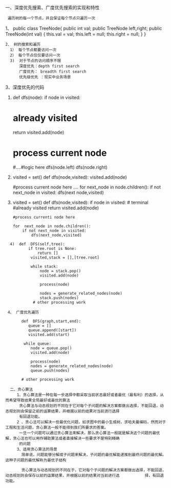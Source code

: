 一、深度优先搜索、广度优先搜索的实现和特性
   
     遍历树的每一个节点，并且保证每个节点只遍历一次
     
  1、   public class TreeNode{
         public int val;
         public TreeNode left,right;
         public TreeNode(int val) {
              this.val = val;
              this.left = null;
              this.right = null;
         }
     }
     
    2、 树的搜索和遍历
      1） 每个节点都要访问一次
      2） 每个节点仅仅要访问一次
      3)  对于节点的访问顺序不限
          深度优先：depth first search
          广度优先： breadth first search
          优先级优先 ：现实中业务场景
          
   3、深度优先的代码
  1)    def dfs(node):
        if node in visited:
          # already visited
          return
        visited.add(node)
        # process current node
        #....#logic here
        dfs(node.left)
        dfs(node.right)
        
        
  2) visited = set()
   def dfs(node,visited):
       visited.add(node)
       
       #process current node here
       ....
       for next_node in node.children():
           if not next_node in visited:
              dfs(next node,visited)
  3)   visited = set()
       def dfs(node,visited):
          if node in visited:  # terminal
             #already visited
             return
           visited.add(node)
           
           #process currenti node here
           
           for  next_node in node.children():
               if not next_node in visited:
                   dfs(next_node,visited)
                   
      4)  def  DFS(self,tree):
              if tree.root is None:
                  return []
               visited,stack = [],[tree.root]
               
               while stack:
                   node = stack.pop()
                   visited.add(node)
                   
                   process(node)
                   
                   nodes = generate_related_nodes(node)
                   stack.push(nodes)
                # other processing work
                   
     4、 广度优先遍历
        
           def  DFS(graph,start,end):
              queue = []
              queue.append([start])
              visited.add(start)
              
            while queue:
               node = queue.pop()
               visited.add(node)
               
               process(node)
               nodes = generate_related_nodes(node)
               queue.push(nodes)
               
           # other processing work
           
      二、贪心算法
         1、贪心算法是一种在每一步选择中都采取当前状态最好或者最优（最有利）的选择，从而希望导致结果全局最好或最优的算法 
          贪心算法与动态规划的不同在于它对每个子问题的解决方案都做出选择，不能回退，动态规划则会保留之前的运算结果，并根据以前的结果对当前进行选择
          有回退功能。
         2 、贪心法可以解决一些最优化问题，如求图中的最小生成树，求哈夫曼编码，然而对于工程和生活问题，贪心算法一般不能得到我们所要求的答案。
          一旦一个问题可以通过贪心算法来解决，那么贪心算法一般就是解决这个问题的最优解，贪心法也可以用作辅助算法或者直接解决一些要求不是特别精确
          的问题
         3、适用贪心算法的场景
           简单说，问题能够分解成子问题来解决，子问题的最优解能递推到最终问题的最优解。这种子问题的最优解称为最优子结构
           
           贪心算法与动态规划的不同在于，它对每个子问题的解决方案都做出选择，不能回退，动态规划则会保存以前的运算结果，并根据以前的结果对当前进行选           择，有回退功能。
               
               
               
               
               
               
               
               
               
               
               
               
               
               
               
               
           
           
           
           
           
           
           
           
